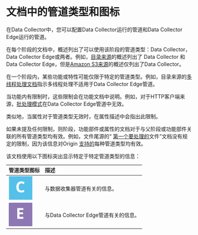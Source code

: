 # 文档中的管道类型和图标

在Data Collector中，您可以配置Data Collector运行的管道和Data Collector Edge运行的管道。

在每个阶段的文档中，概述列出了可以使用该阶段的管道类型：Data Collector， Data Collector Edge或两者。例如，[目录来源](https://streamsets.com/documentation/controlhub/latest/help/datacollector/UserGuide/Origins/Directory.html#concept_qcq_54n_jq)的概述列出了 Data Collector 和Data Collector Edge，但是[Amazon S3来源](https://streamsets.com/documentation/controlhub/latest/help/datacollector/UserGuide/Origins/AmazonS3.html#concept_kvs_3hh_ht)的概述仅列出了Data Collector。

在一个阶段内，某些功能或特性可能仅限于特定的管道类型。例如，目录来源的[多线程处理文档](https://streamsets.com/documentation/controlhub/latest/help/datacollector/UserGuide/Origins/Directory.html#concept_pcl_nwn_qbb)指示多线程处理不适用于Data Collector Edge管道。

当功能内有限制时，这些限制会在功能文档中说明。例如，对于HTTP客户端来源，[批处理模式](https://streamsets.com/documentation/controlhub/latest/help/datacollector/UserGuide/Origins/HTTPClient.html#concept_erx_tjp_fs)在Data Collector Edge管道中无效。

类似地，当属性对于管道类型无效时，在属性描述中会指出此限制。

如果未提及任何限制，则阶段，功能部件或属性的文档对于与父阶段或功能部件关联的所有管道类型均有效。例如，文件尾源的“ [第一个要处理的](https://streamsets.com/documentation/controlhub/latest/help/datacollector/UserGuide/Origins/FileTail.html#concept_xrx_btm_b1b)文件”文档没有规定的限制，因为该信息对Origin [支持的](https://streamsets.com/documentation/controlhub/latest/help/datacollector/UserGuide/Origins/FileTail.html#concept_n1y_qyp_5q)每种管道类型均有效。

该文档使用以下图标突出显示特定于特定管道类型的信息：

| 管道类型图标                                 | 描述                                  |
| :------------------------------------------- | :------------------------------------ |
| ![img](imgs/icon-SDC-20200310110249069.png)  | 与数据收集器管道有关的信息。          |
| ![img](imgs/icon-Edge-20200310110249082.png) | 与Data Collector Edge管道有关的信息。 |